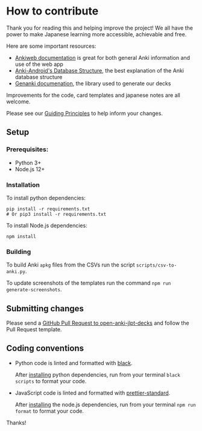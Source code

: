 # How to contribute

Thank you for reading this and helping improve the project! We all have the power to make Japanese learning more accessible, achievable and free.

Here are some important resources:

  * [Ankiweb documentation](https://docs.ankiweb.net) is great for both general Anki information and use of the web app
  * [Anki-Android's Database Structure](https://github.com/ankidroid/Anki-Android/wiki/Database-Structure), the best explanation of the Anki database structure
  * [Genanki documenation](https://github.com/kerrickstaley/genanki), the library used to generate our decks

Improvements for the code, card templates and japanese notes are all welcome.

Please see our [Guiding Principles](./README.md#guiding-principles) to help inform your changes.

## Setup

### Prerequisites:
- Python 3+
- Node.js 12+

### Installation

To install python dependencies:
```shell
pip install -r requirements.txt
# Or pip3 install -r requirements.txt
```

To install Node.js dependencies:
```shell
npm install
```

### Building

To build Anki `apkg` files from the CSVs run the script `scripts/csv-to-anki.py`.

To update screenshots of the templates run the command `npm run generate-screenshots`.

## Submitting changes

Please send a [GitHub Pull Request to open-anki-jlpt-decks](https://github.com/jamsinclair/open-anki-jlpt-decks/pull/new/master) and follow the Pull Request template.

## Coding conventions

* Python code is linted and formatted with [black](https://github.com/psf/black).
  
  After [installing](#installation) python dependencies, run from your terminal `black scripts` to format your code.
* JavaScript code is linted and formatted with [prettier-standard](https://github.com/sheerun/prettier-standard).
  
  After [installing](#installation) the node.js dependencies, run from your terminal `npm run format` to format your code.

Thanks!

